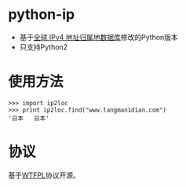 python-ip
===========
* 基于[全球 IPv4 地址归属地数据库](http://tool.17mon.cn/ipdb.html)修改的Python版本
* 只支持Python2

使用方法
===========

    >>> import ip2loc
    >>> print ip2loc.find("www.langman1dian.com")
    '日本   日本'


协议
===========
基于[WTFPL](http://en.wikipedia.org/wiki/WTFPL)协议开源。
